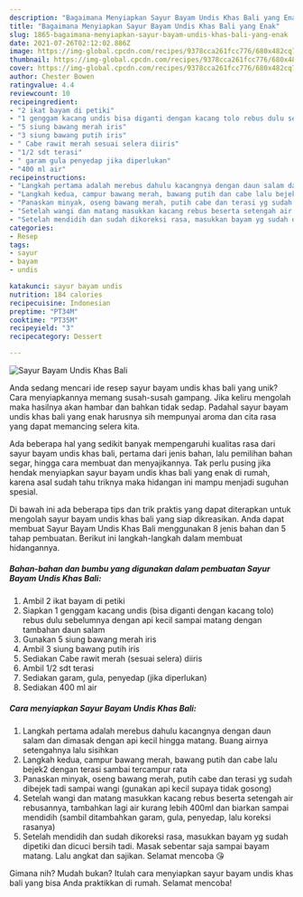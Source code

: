 ```yaml
---
description: "Bagaimana Menyiapkan Sayur Bayam Undis Khas Bali yang Enak"
title: "Bagaimana Menyiapkan Sayur Bayam Undis Khas Bali yang Enak"
slug: 1865-bagaimana-menyiapkan-sayur-bayam-undis-khas-bali-yang-enak
date: 2021-07-26T02:12:02.886Z
image: https://img-global.cpcdn.com/recipes/9378cca261fcc776/680x482cq70/sayur-bayam-undis-khas-bali-foto-resep-utama.jpg
thumbnail: https://img-global.cpcdn.com/recipes/9378cca261fcc776/680x482cq70/sayur-bayam-undis-khas-bali-foto-resep-utama.jpg
cover: https://img-global.cpcdn.com/recipes/9378cca261fcc776/680x482cq70/sayur-bayam-undis-khas-bali-foto-resep-utama.jpg
author: Chester Bowen
ratingvalue: 4.4
reviewcount: 10
recipeingredient:
- "2 ikat bayam di petiki"
- "1 genggam kacang undis bisa diganti dengan kacang tolo rebus dulu sebelumnya dengan api kecil sampai matang dengan tambahan daun salam"
- "5 siung bawang merah iris"
- "3 siung bawang putih iris"
- " Cabe rawit merah sesuai selera diiris"
- "1/2 sdt terasi"
- " garam gula penyedap jika diperlukan"
- "400 ml air"
recipeinstructions:
- "Langkah pertama adalah merebus dahulu kacangnya dengan daun salam dan dimasak dengan api kecil hingga matang. Buang airnya setengahnya lalu sisihkan"
- "Langkah kedua, campur bawang merah, bawang putih dan cabe lalu bejek2 dengan terasi sambai tercampur rata"
- "Panaskan minyak, oseng bawang merah, putih cabe dan terasi yg sudah dibejek tadi sampai wangi (gunakan api kecil supaya tidak gosong)"
- "Setelah wangi dan matang masukkan kacang rebus beserta setengah air rebusannya, tambahkan lagi air kurang lebih 400ml dan biarkan sampai mendidih (sambil ditambahkan garam, gula, penyedap, lalu koreksi rasanya)"
- "Setelah mendidih dan sudah dikoreksi rasa, masukkan bayam yg sudah dipetiki dan dicuci bersih tadi. Masak sebentar saja sampai bayam matang. Lalu angkat dan sajikan. Selamat mencoba 😘"
categories:
- Resep
tags:
- sayur
- bayam
- undis

katakunci: sayur bayam undis 
nutrition: 184 calories
recipecuisine: Indonesian
preptime: "PT34M"
cooktime: "PT35M"
recipeyield: "3"
recipecategory: Dessert

---
```



![Sayur Bayam Undis Khas Bali](https://img-global.cpcdn.com/recipes/9378cca261fcc776/680x482cq70/sayur-bayam-undis-khas-bali-foto-resep-utama.jpg)

Anda sedang mencari ide resep sayur bayam undis khas bali yang unik? Cara menyiapkannya memang susah-susah gampang. Jika keliru mengolah maka hasilnya akan hambar dan bahkan tidak sedap. Padahal sayur bayam undis khas bali yang enak harusnya sih mempunyai aroma dan cita rasa yang dapat memancing selera kita.

Ada beberapa hal yang sedikit banyak mempengaruhi kualitas rasa dari sayur bayam undis khas bali, pertama dari jenis bahan, lalu pemilihan bahan segar, hingga cara membuat dan menyajikannya. Tak perlu pusing jika hendak menyiapkan sayur bayam undis khas bali yang enak di rumah, karena asal sudah tahu triknya maka hidangan ini mampu menjadi suguhan spesial.




Di bawah ini ada beberapa tips dan trik praktis yang dapat diterapkan untuk mengolah sayur bayam undis khas bali yang siap dikreasikan. Anda dapat membuat Sayur Bayam Undis Khas Bali menggunakan 8 jenis bahan dan 5 tahap pembuatan. Berikut ini langkah-langkah dalam membuat hidangannya.

<!--inarticleads1-->

##### Bahan-bahan dan bumbu yang digunakan dalam pembuatan Sayur Bayam Undis Khas Bali:

1. Ambil 2 ikat bayam di petiki
1. Siapkan 1 genggam kacang undis (bisa diganti dengan kacang tolo) rebus dulu sebelumnya dengan api kecil sampai matang dengan tambahan daun salam
1. Gunakan 5 siung bawang merah iris
1. Ambil 3 siung bawang putih iris
1. Sediakan  Cabe rawit merah (sesuai selera) diiris
1. Ambil 1/2 sdt terasi
1. Sediakan  garam, gula, penyedap (jika diperlukan)
1. Sediakan 400 ml air




<!--inarticleads2-->

##### Cara menyiapkan Sayur Bayam Undis Khas Bali:

1. Langkah pertama adalah merebus dahulu kacangnya dengan daun salam dan dimasak dengan api kecil hingga matang. Buang airnya setengahnya lalu sisihkan
1. Langkah kedua, campur bawang merah, bawang putih dan cabe lalu bejek2 dengan terasi sambai tercampur rata
1. Panaskan minyak, oseng bawang merah, putih cabe dan terasi yg sudah dibejek tadi sampai wangi (gunakan api kecil supaya tidak gosong)
1. Setelah wangi dan matang masukkan kacang rebus beserta setengah air rebusannya, tambahkan lagi air kurang lebih 400ml dan biarkan sampai mendidih (sambil ditambahkan garam, gula, penyedap, lalu koreksi rasanya)
1. Setelah mendidih dan sudah dikoreksi rasa, masukkan bayam yg sudah dipetiki dan dicuci bersih tadi. Masak sebentar saja sampai bayam matang. Lalu angkat dan sajikan. Selamat mencoba 😘




Gimana nih? Mudah bukan? Itulah cara menyiapkan sayur bayam undis khas bali yang bisa Anda praktikkan di rumah. Selamat mencoba!
